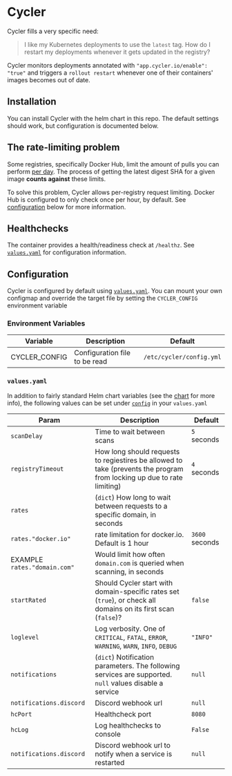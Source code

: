 # Cycler

Cycler fills a very specific need:

> I like my Kubernetes deployments to use the `latest` tag. How do I 
> restart my deployments whenever it gets updated in the registry?

Cycler monitors deployments annotated with `"app.cycler.io/enable": "true"` and triggers
a `rollout restart` whenever one of their containers' images becomes out of date.

## Installation

You can install Cycler with the helm chart in this repo. The default settings should work,
but configuration is documented below.

## The rate-limiting problem

Some registries, specifically Docker Hub, limit the amount of pulls you can perform [per day](https://docs.docker.com/docker-hub/download-rate-limit/).
The process of getting the latest digest SHA for a given image **counts against** these limits.

To solve this problem, Cycler allows per-registry request limiting. Docker Hub is configured
to only check once per hour, by default. See [configuration](Configuration) below for more
information.

## Healthchecks

The container provides a health/readiness check at `/healthz`. See [`values.yaml`](#valuesyaml) for configuration information.

## Configuration

Cycler is configured by default using [`values.yaml`](./helm/cycler/values.yaml).
You can mount your own configmap and override the target file by setting the
`CYCLER_CONFIG` environment variable

### Environment Variables

| Variable | Description | Default
|-|-|-|
| CYCLER_CONFIG | Configuration file to be read | `/etc/cycler/config.yml`

### `values.yaml`
In addition to fairly standard Helm chart variables (see the [chart](./helm/cycler) for more info), the following values can be set under [`config`](./helm/cycler/values.yaml#L114) in your `values.yaml`

| Param | Description | Default
|-|-|-|
| `scanDelay` | Time to wait between scans | `5` seconds
| `registryTimeout` | How long should requests to regiestires be allowed to take (prevents the program from locking up due to rate limiting) | `4` seconds
| `rates` | (`dict`) How long to wait between requests to a specific domain, in seconds
| `rates."docker.io"` | rate limitation for docker.io. Default is 1 hour | `3600` seconds
| EXAMPLE `rates."domain.com"` | Would limit how often `domain.com` is queried when scanning, in seconds |
| `startRated` | Should Cycler start with domain-specific rates set (`true`), or check all domains on its first scan (`false`)? | `false`
| `loglevel` | Log verbosity. One of `CRITICAL`, `FATAL`, `ERROR`, `WARNING`, `WARN`, `INFO`, `DEBUG` | `"INFO"`
| `notifications` | (`dict`) Notification parameters. The following services are supported. `null` values disable a service | `null`
| `notifications.discord` | Discord webhook url | `null`
| `hcPort` | Healthcheck port | `8080`
| `hcLog` | Log healthchecks to console | `False`
| `notifications.discord` | Discord webhook url to notify when a service is restarted | `null`